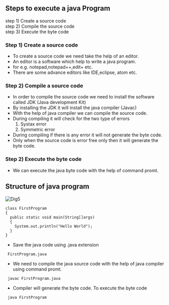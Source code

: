 ## Steps to execute a java Program
step 1) Create a source code <br>
step 2) Compile the source code <br>
step 3) Execute the byte code <br>
### Step 1) Create a source code 
* To create a source code we need take the help of an editor.
* An editor is a software which help to write a java program.
* for e.g. notepad,notepad++,edit+ etc.
* There are some advance editors like IDE,eclipse, atom etc.
  
### Step 2) Compile a source code
* In order to compile the source code we need to install the software called JDK (Java development Kit) 
* By installing the JDK it will install the java compiler (Javac)
* With the help of java compiler we can compile the source code.
* During compiling it will check for the two type of errors
  1) Systax error
  2) Symmetric error
* During compiling if there is any error it will not generate the byte code.
* Only when the source code is error free only then it will generate the byte code.

### Step 2) Execute the byte code
* We can execute the java byte code with the help of command promt.

## Structure of java program
![Dig5](https://raw.githubusercontent.com/sangam14/JavaLabs/master/img/Dig5.png)

```
class FirstProgram
{
  public static void main(String[]args)
  {
    System.out.println("Hello World");
  }
}
```
* Save the java code using .java extension
```
 FirstProgram.java
```
* We need to compile the java source code with the help of java compiler using command promt. 
```
 javac FirstProgram.java
```
* Compiler will generate the byte code. To execute the byte code 
```
 java FirstProgram
```
